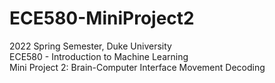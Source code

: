 # ECE580-MiniProject2
2022 Spring Semester, Duke University  
ECE580 - Introduction to Machine Learning  
Mini Project 2: Brain-Computer Interface Movement Decoding  

